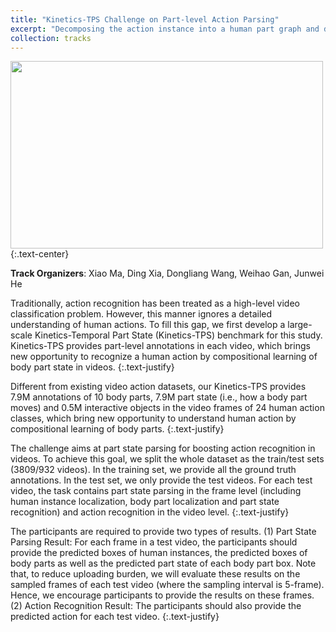 ```yaml
---
title: "Kinetics-TPS Challenge on Part-level Action Parsing"
excerpt: "Decomposing the action instance into a human part graph and detecting action labels for all human parts an as well the whole human. <br/><img src='/images/track3.gif'>"
collection: tracks
---
```


<img src='/images/track3_ori.gif' width="500" height="300">
{:.text-center}

**Track Organizers**: Xiao Ma, Ding Xia, Dongliang Wang, Weihao Gan, Junwei He 

Traditionally, action recognition has been treated as a high-level video classification problem. However, this manner ignores a detailed understanding of human actions. To fill this gap, we first develop a large-scale Kinetics-Temporal Part State (Kinetics-TPS) benchmark for this study. Kinetics-TPS provides part-level annotations in each video, which brings new opportunity to recognize a human action by compositional learning of body part state in videos.
{:.text-justify}

Different from existing video action datasets, our Kinetics-TPS provides 7.9M annotations of 10 body parts, 7.9M part state (i.e., how a body part moves) and 0.5M interactive objects in the video frames of 24 human action classes, which bring new opportunity to understand human action by compositional learning of body parts.
{:.text-justify}

The challenge aims at part state parsing for boosting action recognition in videos. To achieve this goal, we split the whole dataset as the train/test sets (3809/932 videos). In the training set, we provide all the ground truth annotations. In the test set, we only provide the test videos. For each test video, the task contains part state parsing in the frame level (including human instance localization, body part localization and part state recognition) and action recognition in the video level.
{:.text-justify}

The participants are required to provide two types of results. (1) Part State Parsing Result: For each frame in a test video, the participants should provide the predicted boxes of human instances, the predicted boxes of body parts as well as the predicted part state of each body part box. Note that, to reduce uploading burden, we will evaluate these results on the sampled frames of each test video (where the sampling interval is 5-frame). Hence, we encourage participants to provide the results on these frames. (2) Action Recognition Result: The participants should also provide the predicted action for each test video.
{:.text-justify}